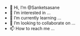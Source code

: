 - 👋 Hi, I’m @Sanketsasane
- 👀 I’m interested in ...
- 🌱 I’m currently learning ...
- 💞️ I’m looking to collaborate on ...
- 📫 How to reach me ...

<!---
Sanketsasane/Sanketsasane is a ✨ special ✨ repository because its `README.md` (this file) appears on your GitHub profile.
You can click the Preview link to take a look at your changes.
--->


